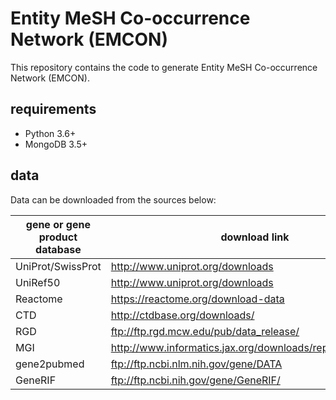 # Entity MeSH Co-occurrence Network (EMCON)

This repository contains the code to generate Entity MeSH Co-occurrence Network (EMCON). 

## requirements
* Python 3.6+
* MongoDB 3.5+

## data

Data can be downloaded from the sources below:

gene or gene product database | download link
-| -
UniProt/SwissProt | http://www.uniprot.org/downloads
UniRef50 | http://www.uniprot.org/downloads
Reactome | https://reactome.org/download-data
CTD | http://ctdbase.org/downloads/
RGD | ftp://ftp.rgd.mcw.edu/pub/data_release/
MGI | http://www.informatics.jax.org/downloads/reports/index.html
gene2pubmed | ftp://ftp.ncbi.nlm.nih.gov/gene/DATA
GeneRIF | ftp://ftp.ncbi.nih.gov/gene/GeneRIF/
